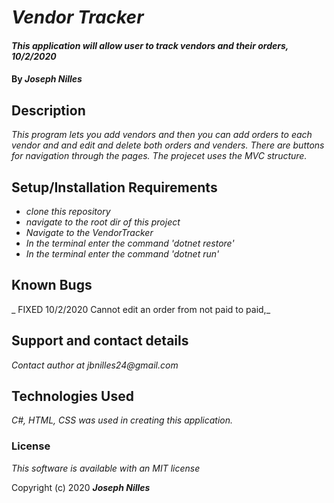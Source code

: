 # _Vendor Tracker_

#### _This application will allow user to track vendors and their orders, 10/2/2020_

#### By _**Joseph Nilles**_

## Description

_This program lets you add vendors and then you can add orders to each vendor and and edit and delete both orders and venders. There are buttons for navigation through the pages. The projecet uses the MVC structure._




## Setup/Installation Requirements

* _clone this repository_
* _navigate to the root dir of this project_
* _Navigate to the VendorTracker_
* _In the terminal enter the command 'dotnet restore'_
* _In the terminal enter the command 'dotnet run'_





## Known Bugs

_ FIXED 10/2/2020 Cannot edit an order from not paid to paid,_

## Support and contact details

_Contact author at jbnilles24@gmail.com_

## Technologies Used

_C#, HTML, CSS was used in creating this application._

### License

*This software is available with an MIT license*

Copyright (c) 2020 **_Joseph Nilles_**
